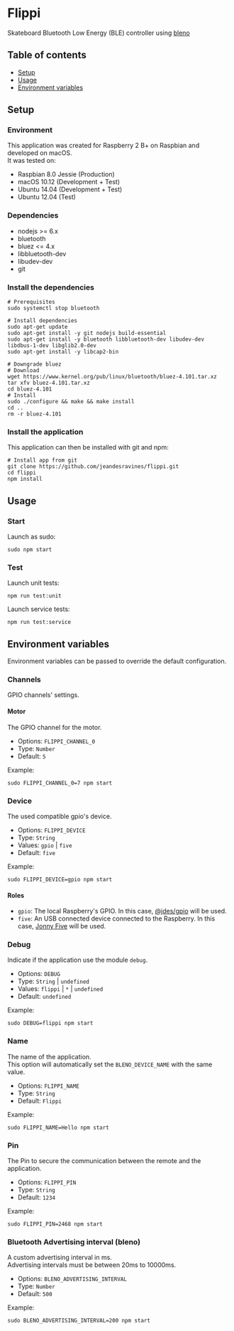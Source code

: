 # Flippi

Skateboard Bluetooth Low Energy (BLE) controller using [bleno](https://github.com/sandeepmistry/bleno)


## Table of contents

* [Setup](#setup)
* [Usage](#usage)
* [Environment variables](#environment-variables)


## Setup

### Environment

This application was created for Raspberry 2 B+ on Raspbian and developed on macOS.  
It was tested on:
- Raspbian 8.0 Jessie (Production)
- macOS 10.12 (Development + Test)
- Ubuntu 14.04 (Development + Test)
- Ubuntu 12.04 (Test)

### Dependencies

- nodejs >= 6.x
- bluetooth
- bluez <= 4.x
- libbluetooth-dev
- libudev-dev
- git

### Install the dependencies

```shell
# Prerequisites
sudo systemctl stop bluetooth

# Install dependencies
sudo apt-get update
sudo apt-get install -y git nodejs build-essential
sudo apt-get install -y bluetooth libbluetooth-dev libudev-dev libdbus-1-dev libglib2.0-dev
sudo apt-get install -y libcap2-bin

# Downgrade bluez
# Download
wget https://www.kernel.org/pub/linux/bluetooth/bluez-4.101.tar.xz
tar xfv bluez-4.101.tar.xz
cd bluez-4.101
# Install
sudo ./configure && make && make install
cd ..
rm -r bluez-4.101
```

### Install the application

This application can then be installed with git and npm:
```shell
# Install app from git
git clone https://github.com/jeandesravines/flippi.git
cd flippi
npm install
```


## Usage

### Start

Launch as sudo:

```shell
sudo npm start
```

### Test

Launch unit tests:

```shell
npm run test:unit
```

Launch service tests:

```shell
npm run test:service
```
 

## Environment variables

Environment variables can be passed to override the default configuration.

### Channels

GPIO channels' settings.

#### Motor

The GPIO channel for the motor.

- Options: `FLIPPI_CHANNEL_0`
- Type: `Number`
- Default: `5`

Example: 

```shell
sudo FLIPPI_CHANNEL_0=7 npm start
```

### Device

The used compatible gpio's device.  

- Options: `FLIPPI_DEVICE`
- Type: `String`
- Values: `gpio` | `five`
- Default: `five`

Example: 

```shell
sudo FLIPPI_DEVICE=gpio npm start
```

#### Roles

- `gpio`: The local Raspberry's GPIO.  In this case, [@jdes/gpio](https://github.com/jeandesravines/gpio) will be used.
- `five`: An USB connected device connected to the Raspberry. In this case, [Jonny Five](http://johnny-five.io/) will be used.


### Debug

Indicate if the application use the module `debug`.

- Options: `DEBUG`
- Type: `String` | `undefined`
- Values: `flippi` | `*` | `undefined`
- Default: `undefined`

Example: 

```shell
sudo DEBUG=flippi npm start
```

### Name

The name of the application.  
This option will automatically set the `BLENO_DEVICE_NAME` with the same value.

- Options: `FLIPPI_NAME`
- Type: `String`
- Default: `Flippi`

Example: 

```shell
sudo FLIPPI_NAME=Hello npm start
```

### Pin

The Pin to secure the communication between the remote and the application.

- Options: `FLIPPI_PIN`
- Type: `String`
- Default: `1234`

Example: 

```shell
sudo FLIPPI_PIN=2468 npm start
```

### Bluetooth Advertising interval (bleno)

A custom advertising interval in ms.  
Advertising intervals must be between 20ms to 10000ms.


- Options: `BLENO_ADVERTISING_INTERVAL`
- Type: `Number`
- Default: `500`

Example: 

```shell
sudo BLENO_ADVERTISING_INTERVAL=200 npm start
```
